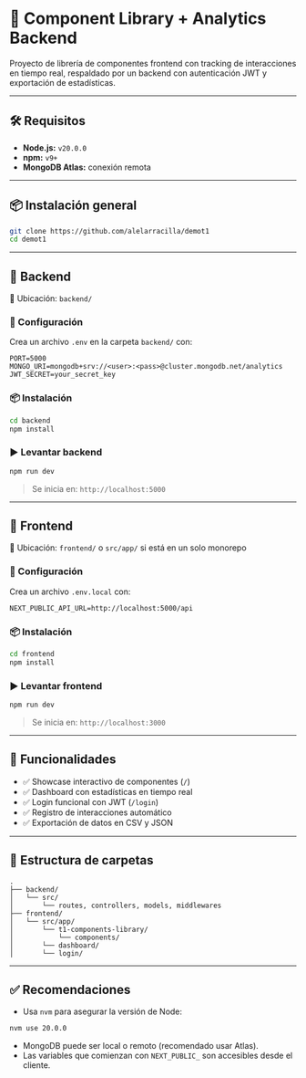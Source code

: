 # 🧩 Component Library + Analytics Backend

Proyecto de librería de componentes frontend con tracking de interacciones en tiempo real, respaldado por un backend con autenticación JWT y exportación de estadísticas.

---

## 🛠️ Requisitos

- **Node.js:** `v20.0.0`
- **npm:** `v9+`
- **MongoDB Atlas:** conexión remota

---

## 📦 Instalación general

```bash
git clone https://github.com/alelarracilla/demot1
cd demot1
```

---

## 🚀 Backend

📁 Ubicación: `backend/`

### 🔧 Configuración

Crea un archivo `.env` en la carpeta `backend/` con:

```env
PORT=5000
MONGO_URI=mongodb+srv://<user>:<pass>@cluster.mongodb.net/analytics
JWT_SECRET=your_secret_key
```

### 📦 Instalación

```bash
cd backend
npm install
```

### ▶️ Levantar backend

```bash
npm run dev
```

> Se inicia en: `http://localhost:5000`

---

## 💅 Frontend

📁 Ubicación: `frontend/` o `src/app/` si está en un solo monorepo

### 🔧 Configuración

Crea un archivo `.env.local` con:

```env
NEXT_PUBLIC_API_URL=http://localhost:5000/api
```

### 📦 Instalación

```bash
cd frontend
npm install
```

### ▶️ Levantar frontend

```bash
npm run dev
```

> Se inicia en: `http://localhost:3000`

---

## 🧪 Funcionalidades

- ✅ Showcase interactivo de componentes (`/`)
- ✅ Dashboard con estadísticas en tiempo real
- ✅ Login funcional con JWT (`/login`)
- ✅ Registro de interacciones automático
- ✅ Exportación de datos en CSV y JSON

---

## 📁 Estructura de carpetas

```
.
├── backend/
│   └── src/
│       └── routes, controllers, models, middlewares
├── frontend/
│   └── src/app/
│       └── t1-components-library/
│           └── components/
│       └── dashboard/
│       └── login/
```

---

## ✅ Recomendaciones

- Usa `nvm` para asegurar la versión de Node:

```bash
nvm use 20.0.0
```

- MongoDB puede ser local o remoto (recomendado usar Atlas).
- Las variables que comienzan con `NEXT_PUBLIC_` son accesibles desde el cliente.
